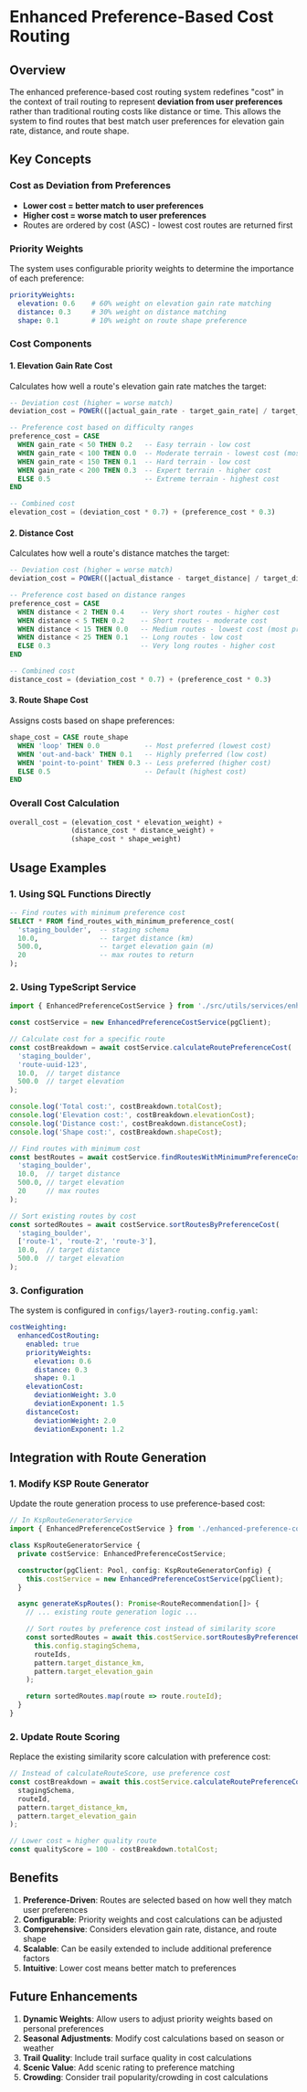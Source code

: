 # Enhanced Preference-Based Cost Routing

## Overview

The enhanced preference-based cost routing system redefines "cost" in the context of trail routing to represent **deviation from user preferences** rather than traditional routing costs like distance or time. This allows the system to find routes that best match user preferences for elevation gain rate, distance, and route shape.

## Key Concepts

### Cost as Deviation from Preferences

- **Lower cost = better match to user preferences**
- **Higher cost = worse match to user preferences**
- Routes are ordered by cost (ASC) - lowest cost routes are returned first

### Priority Weights

The system uses configurable priority weights to determine the importance of each preference:

```yaml
priorityWeights:
  elevation: 0.6    # 60% weight on elevation gain rate matching
  distance: 0.3     # 30% weight on distance matching  
  shape: 0.1        # 10% weight on route shape preference
```

### Cost Components

#### 1. Elevation Gain Rate Cost

Calculates how well a route's elevation gain rate matches the target:

```sql
-- Deviation cost (higher = worse match)
deviation_cost = POWER((|actual_gain_rate - target_gain_rate| / target_gain_rate) * deviation_weight, deviation_exponent)

-- Preference cost based on difficulty ranges
preference_cost = CASE
  WHEN gain_rate < 50 THEN 0.2   -- Easy terrain - low cost
  WHEN gain_rate < 100 THEN 0.0  -- Moderate terrain - lowest cost (most preferred)
  WHEN gain_rate < 150 THEN 0.1  -- Hard terrain - low cost
  WHEN gain_rate < 200 THEN 0.3  -- Expert terrain - higher cost
  ELSE 0.5                       -- Extreme terrain - highest cost
END

-- Combined cost
elevation_cost = (deviation_cost * 0.7) + (preference_cost * 0.3)
```

#### 2. Distance Cost

Calculates how well a route's distance matches the target:

```sql
-- Deviation cost (higher = worse match)
deviation_cost = POWER((|actual_distance - target_distance| / target_distance) * deviation_weight, deviation_exponent)

-- Preference cost based on distance ranges
preference_cost = CASE
  WHEN distance < 2 THEN 0.4    -- Very short routes - higher cost
  WHEN distance < 5 THEN 0.2    -- Short routes - moderate cost
  WHEN distance < 15 THEN 0.0   -- Medium routes - lowest cost (most preferred)
  WHEN distance < 25 THEN 0.1   -- Long routes - low cost
  ELSE 0.3                      -- Very long routes - higher cost
END

-- Combined cost
distance_cost = (deviation_cost * 0.7) + (preference_cost * 0.3)
```

#### 3. Route Shape Cost

Assigns costs based on shape preferences:

```sql
shape_cost = CASE route_shape
  WHEN 'loop' THEN 0.0           -- Most preferred (lowest cost)
  WHEN 'out-and-back' THEN 0.1   -- Highly preferred (low cost)
  WHEN 'point-to-point' THEN 0.3 -- Less preferred (higher cost)
  ELSE 0.5                       -- Default (highest cost)
END
```

### Overall Cost Calculation

```sql
overall_cost = (elevation_cost * elevation_weight) + 
               (distance_cost * distance_weight) + 
               (shape_cost * shape_weight)
```

## Usage Examples

### 1. Using SQL Functions Directly

```sql
-- Find routes with minimum preference cost
SELECT * FROM find_routes_with_minimum_preference_cost(
  'staging_boulder',  -- staging schema
  10.0,               -- target distance (km)
  500.0,              -- target elevation gain (m)
  20                  -- max routes to return
);
```

### 2. Using TypeScript Service

```typescript
import { EnhancedPreferenceCostService } from './src/utils/services/enhanced-preference-cost-service';

const costService = new EnhancedPreferenceCostService(pgClient);

// Calculate cost for a specific route
const costBreakdown = await costService.calculateRoutePreferenceCost(
  'staging_boulder',
  'route-uuid-123',
  10.0,  // target distance
  500.0  // target elevation
);

console.log('Total cost:', costBreakdown.totalCost);
console.log('Elevation cost:', costBreakdown.elevationCost);
console.log('Distance cost:', costBreakdown.distanceCost);
console.log('Shape cost:', costBreakdown.shapeCost);

// Find routes with minimum cost
const bestRoutes = await costService.findRoutesWithMinimumPreferenceCost(
  'staging_boulder',
  10.0,  // target distance
  500.0, // target elevation
  20     // max routes
);

// Sort existing routes by cost
const sortedRoutes = await costService.sortRoutesByPreferenceCost(
  'staging_boulder',
  ['route-1', 'route-2', 'route-3'],
  10.0,  // target distance
  500.0  // target elevation
);
```

### 3. Configuration

The system is configured in `configs/layer3-routing.config.yaml`:

```yaml
costWeighting:
  enhancedCostRouting:
    enabled: true
    priorityWeights:
      elevation: 0.6
      distance: 0.3
      shape: 0.1
    elevationCost:
      deviationWeight: 3.0
      deviationExponent: 1.5
    distanceCost:
      deviationWeight: 2.0
      deviationExponent: 1.2
```

## Integration with Route Generation

### 1. Modify KSP Route Generator

Update the route generation process to use preference-based cost:

```typescript
// In KspRouteGeneratorService
import { EnhancedPreferenceCostService } from './enhanced-preference-cost-service';

class KspRouteGeneratorService {
  private costService: EnhancedPreferenceCostService;

  constructor(pgClient: Pool, config: KspRouteGeneratorConfig) {
    this.costService = new EnhancedPreferenceCostService(pgClient);
  }

  async generateKspRoutes(): Promise<RouteRecommendation[]> {
    // ... existing route generation logic ...

    // Sort routes by preference cost instead of similarity score
    const sortedRoutes = await this.costService.sortRoutesByPreferenceCost(
      this.config.stagingSchema,
      routeIds,
      pattern.target_distance_km,
      pattern.target_elevation_gain
    );

    return sortedRoutes.map(route => route.routeId);
  }
}
```

### 2. Update Route Scoring

Replace the existing similarity score calculation with preference cost:

```typescript
// Instead of calculateRouteScore, use preference cost
const costBreakdown = await this.costService.calculateRoutePreferenceCost(
  stagingSchema,
  routeId,
  pattern.target_distance_km,
  pattern.target_elevation_gain
);

// Lower cost = higher quality route
const qualityScore = 100 - costBreakdown.totalCost;
```

## Benefits

1. **Preference-Driven**: Routes are selected based on how well they match user preferences
2. **Configurable**: Priority weights and cost calculations can be adjusted
3. **Comprehensive**: Considers elevation gain rate, distance, and route shape
4. **Scalable**: Can be easily extended to include additional preference factors
5. **Intuitive**: Lower cost means better match to preferences

## Future Enhancements

1. **Dynamic Weights**: Allow users to adjust priority weights based on personal preferences
2. **Seasonal Adjustments**: Modify cost calculations based on season or weather
3. **Trail Quality**: Include trail surface quality in cost calculations
4. **Scenic Value**: Add scenic rating to preference matching
5. **Crowding**: Consider trail popularity/crowding in cost calculations
